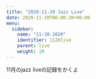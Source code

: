 ```yaml
---
title: "2020-11-20 Jazz Live"
date: 2020-11-20T06:00:20+06:00
menu:
  sidebar:
    name: "11-20-2020" 
    identifier: 1120live
    parent: live
    weight: 10
---
```


11月のjazz liveの記録をかくよ